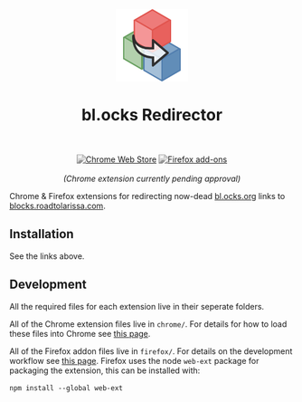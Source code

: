 <p align="center"><img width="128" height="128" src="https://raw.githubusercontent.com/pjpscriv/blocks-redirector/main/firefox/icons/blocks-redirect-219.png"></p>
<h1 align="center">bl.ocks Redirector</h1>

<p align="center">
  </br></br>
  <a href="https://chrome.google.com/webstore/detail/#">
    <picture style="filter: grayscale(1)">
      <source srcset="https://i.imgur.com/XBIE9pk.png" media="(prefers-color-scheme: dark)">
      <img height="58" src="https://i.imgur.com/oGxig2F.png" alt="Chrome Web Store"></picture></a>
  <a href="https://addons.mozilla.org/firefox/addon/bl-ocks-redirector/">
    <picture style="filter: grayscale(1)">
      <source srcset="https://i.imgur.com/ZluoP7T.png" media="(prefers-color-scheme: dark)">
      <img height="58" src="https://i.imgur.com/4PobQqE.png" alt="Firefox add-ons"></picture></a>
  </br></br>
  <i>(Chrome extension currently pending approval)</i>
</p>

Chrome & Firefox extensions for redirecting now-dead [bl.ocks.org](https://bl.ocks.org) links to [blocks.roadtolarissa.com](https://blocks.roadtolarissa.com).

## Installation
See the links above.

## Development
All the required files for each extension live in their seperate folders.

All of the Chrome extension files live in `chrome/`. For details for how to load these files into Chrome see [this page](https://developer.chrome.com/docs/extensions/get-started/tutorial/hello-world#load-unpacked).

All of the Firefox addon files live in `firefox/`. For details on the development workflow see [this page](https://extensionworkshop.com/documentation/develop/firefox-workflow-overview/). Firefox uses the node `web-ext` package for packaging the extension, this can be installed with:

```
npm install --global web-ext
```
